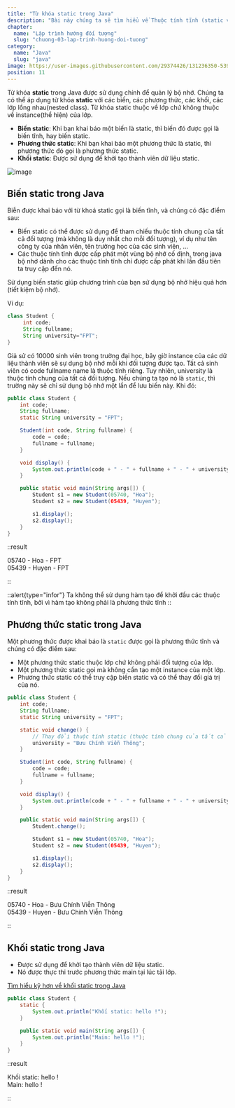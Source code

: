```yaml
---
title: "Từ khóa static trong Java"
description: "Bài này chúng ta sẽ tìm hiểu về Thuộc tính tĩnh (static variable), tự học lập trình java, chia sẻ kiến thức về java"
chapter:
  name: "Lập trình hướng đối tượng"
  slug: "chuong-03-lap-trinh-huong-doi-tuong"
category:
  name: "Java"
  slug: "java"
image: https://user-images.githubusercontent.com/29374426/131236350-539f5fcf-79f4-43ed-8d38-35494726df1a.png
position: 11
---
```


Từ khóa **static** trong Java được sử dụng chính để quản lý bộ nhớ. Chúng ta có thể áp dụng từ khóa **static** với các biến, các phương thức, các khối, các lớp lồng nhau(nested class). Từ khóa static thuộc về lớp chứ không thuộc về instance(thể hiện) của lớp.

- **Biến static**: Khi bạn khai báo một biến là static, thì biến đó được gọi là biến tĩnh, hay biến static.
- **Phương thức static**: Khi bạn khai báo một phương thức là static, thì phương thức đó gọi là phương thức static.
- **Khối static**: Được sử dụng để khởi tạo thành viên dữ liệu static.

![image](https://user-images.githubusercontent.com/29374426/131236350-539f5fcf-79f4-43ed-8d38-35494726df1a.png)

## Biến static trong Java

Biễn được khai báo với từ khoá static gọi là biến tĩnh, và chúng có đặc điểm sau:

- Biến static có thể được sử dụng để tham chiếu thuộc tính chung của tất cả đối tượng (mà không là duy nhất cho mỗi đối tượng), ví dụ như tên công ty của nhân viên, tên trường học của các sinh viên, ...
- Các thuộc tính tĩnh được cấp phát một vùng bộ nhớ cố định, trong java bộ nhớ dành cho các thuộc tính tĩnh chỉ được cấp phát khi lần đầu tiên ta truy cập đến nó.

Sử dụng biến static giúp chương trình của bạn sử dụng bộ nhớ hiệu quả hơn (tiết kiệm bộ nhớ).

Ví dụ:

```java
class Student {
     int code;
     String fullname;
     String university="FPT";
}
```

Giả sử có 10000 sinh viên trong trường đại học, bây giờ instance của các dữ liệu thành viên sẽ sự dụng bộ nhớ mỗi khi đối tượng được tạo. Tất cả sinh viên có code fullname name là thuộc tính riêng. Tuy nhiên, university là thuộc tính chung của tất cả đối tượng. Nếu chúng ta tạo nó là `static`, thì trường này sẽ chỉ sử dụng bộ nhớ một lần để lưu biến này. Khi đó:

```java
public class Student {
    int code;
    String fullname;
    static String university = "FPT";

    Student(int code, String fullname) {
        code = code;
        fullname = fullname;
    }

    void display() {
        System.out.println(code + " - " + fullname + " - " + university);
    }

    public static void main(String args[]) {
        Student s1 = new Student(05740, "Hoa");
        Student s2 = new Student(05439, "Huyen");

        s1.display();
        s2.display();
    }
}
```

::result

05740 - Hoa - FPT<br/>
05439 - Huyen - FPT

::

::alert{type="infor"}
Ta không thể sử dụng hàm tạo để khởi đầu các thuộc tính tĩnh, bởi vì hàm tạo không phải là phương thức tĩnh
::

## Phương thức static trong Java

Một phương thức được khai báo là `static` được gọi là phương thức tĩnh và chúng có đặc điểm sau:

- Một phương thức static thuộc lớp chứ không phải đối tượng của lớp.
- Một phương thức static gọi mà không cần tạo một instance của một lớp.
- Phương thức static có thể truy cập biến static và có thể thay đổi giá trị của nó.

```java
public class Student {
    int code;
    String fullname;
    static String university = "FPT";

    static void change() {
        // Thay đổi thuộc tính static (thuộc tính chung của tất cả các đối tượng)
        university = "Bưu Chính Viễn Thông";
    }

    Student(int code, String fullname) {
        code = code;
        fullname = fullname;
    }

    void display() {
        System.out.println(code + " - " + fullname + " - " + university);
    }

    public static void main(String args[]) {
        Student.change();

        Student s1 = new Student(05740, "Hoa");
        Student s2 = new Student(05439, "Huyen");

        s1.display();
        s2.display();
    }
}
```

::result

05740 - Hoa - Bưu Chính Viễn Thông<br/>
05439 - Huyen - Bưu Chính Viễn Thông

::

## Khối static trong Java

- Được sử dụng để khởi tạo thành viên dữ liệu static.
- Nó được thực thi trước phương thức main tại lúc tải lớp.

[Tìm hiểu kỹ hơn về khối static trong Java](/bai-viet/java/khoi-anonymous-va-static-trong-java)

```java
public class Student {
    static {
        System.out.println("Khối static: hello !");
    }

    public static void main(String args[]) {
        System.out.println("Main: hello !");
    }
}
```

::result

Khối static: hello !<br/>
Main: hello !

::
